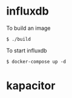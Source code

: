 # influxdb
To build an image
```
$ ./build
```

To start influxdb
```
$ docker-compose up -d
```
# kapacitor
